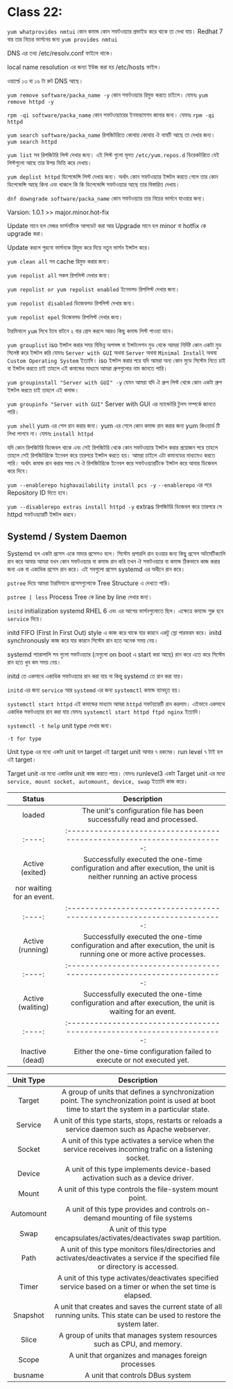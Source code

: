 # Class 22:

`yum whatprovides nmtui` কোন কমান্ড কোন সফটওয়্যার প্রভাইড করে থাকে তা দেখা যায়। Redhat 7 বার তার নিচের ভার্সনের জন্য `yum provides nmtui`

DNS এর তথ্য /etc/resolv.conf ফাইলে থাকে।

local name resolution এর জন্যা ইউজ করা হয় /etc/hosts ফাইল।

ওয়ার্ল্ডে ১৩ বা ১৬ টা রুট DNS আছে।

`yum remove software/packa_name -y` কোন সফটওয়্যার রিমুভ করতে চাইলে। যেমনঃ `yum remove httpd -y`

`rpm -qi software/packa_name` কোন সফটওয়্যারের ইনফরমেশন জানার জন্য। যেমনঃ `rpm -qi httpd`

`yum search software/packa_name` রিপজিটরিতে কোথায় কোথায় ঐ নামটি আছে তা দেখার জন্য। `yum search httpd`

`yum list` সব রিপজিটরি লিস্ট দেখার জন্য। এই লিস্ট গুলো মূলত `/etc/yum.repos.d` ডিরেকটরিতে যেই লিস্টগুলো আছে তার উপর ভিত্তি করে দেখায়।

`yum deplist httpd` ডিপেন্ডেন্সি লিস্ট দেখার জন্য। অর্থাৎ কোন সফটওয়্যার ইন্সটল করতে গেলে তার কোন ডিপেন্ডেন্সি আছে কিনা এবং থাকলে কি কি ডিপেন্ডেন্সি সফটওয়্যার আছে তার বিস্তারিত দেখায়।

`dnf downgrade software/packa_name` কোন সফটওয়্যার তার নিচের ভার্সনে যাওয়ার জন্য।

Varsion: 1.0.1 >> major.minor.hot-fix

Update মানে হল মেজর ভার্সনটিকে আপডেট করা আর
Upgrade মানে হল minor বা hotfix কে upgrade করা।

Update করলে পুরনো ভার্সনকে রিমুভ করে দিয়ে নতুন ভার্সন ইন্সটল করে।

`yum clean all` সব cache রিমুভ করার জন্য।

`yum repolist all` সকল রিপলিস্ট দেখার জন্য।

`yum repolist or yum repolist enabled` ইনেবলড রিপলিস্ট দেখার জন্য।

`yum repolist disabled` ডিজেবলড রিপলিস্ট দেখার জন্য।

`yum repolist epel` ডিজেবলড রিপলিস্ট দেখার জন্য।

টারমিনালে `yum` লিখে ট্যাব বাটনে ২ বার প্রেস করলে আরও কিছু কমান্ড লিস্ট পাওয়া যাবে।

`yum grouplist` iso ইন্সটল করার সময় বিভিন্ন অপসন্স বা ইন্সটলেশন মুড থেকে আমরা নির্দিষ্ট কোন একটা মুড সিলেক্ট করে ইন্সটল করি যেমনঃ `Server with GUI` অথবা `Server` অথবা `Minimal Install` অথবা `Custom Operating System` ইত্যাদি। iso ইন্সটল করার পরে যদি আমরা অন্য কোন মুডে সিস্টেম নিতে চাই বা ইন্সটল করতে চাই তাহলে এই কমান্ডের মাধ্যমে আমরা গ্রুপগুলোর নাম জানতে পারি।

`yum groupinstall "Server with GUI" -y` যেমন আমরা যদি ঐ গ্রুপ লিস্ট থেকে কোন একটা গ্রুপ ইন্সটল করতে চাই তাহলে এই কমান্ড।

`yum groupinfo "Server with GUI"` Server with GUI এর ম্যান্ডেটরি টুলস সম্পর্কে জানতে পারি।

`yum shell` yum এর শেল রান করার জন্য। yum এর শেলে কোন কমান্ড রান করার জন্য yum কিওয়ার্ড টি লিখা লাগবে না। যেমনঃ `install httpd`

যদি কোন রিপজিটরি ডিজেবল থাকে এবং সেই রিপজিটরি থেকে কোন সফটওয়্যার ইন্সটল করার প্রয়োজন পরে তাহলে তাহলে সেই রিপজিটরিকে ইনেবল করে তারপরে ইন্সটল করতে হয়। আমরা চাইলে এটা কমানডের মাধ্যমেও করতে পারি। অর্থাৎ কমান্ড রান করার সময় সে ঐ রিপজিটরিকে ইনেবল করে সফটওয়্যারটিকে ইন্সটল করে আবার ডিজেবল করে দিবে।

`yum --enablerepo highavailability install pcs -y` `--enablerepo` এর পরে Repository ID দিতে হবে।

`yum --disablerepo extras install httpd -y` extras রিপজিটরি ডিজেবল করে তারপরে সে httpd সফটওয়্যারটি ইন্সটল করবে।

## Systemd / System Daemon

Systemd হল একটা প্রসেস একে মাদার প্রসেসও বলে। সিস্টেম প্রপারলি রান হওয়ার জন্য কিছু প্রসেস অটমেটিক্যালি রান করে আবার আমরা যখন কোন সফটওয়্যার বা কমান্ড রান করি তখন ঐ সফটওয়্যার বা কমান্ড ঠিকভাবে কাজ করার জন্য এক বা একাধিক প্রসেস রান করে। এই সবগুলো প্রসেস systemd এর অধীনে রান করে।

`pstree` দিয়ে আমরা টারমিনালে প্রসেসগুলোকে Tree Structure এ দেখতে পারি।

`pstree | less` Process Tree কে line by line দেখার জন্য।

`initd` initialization systemd RHEL 6 এবং এর আগের ভার্সনগুলোতে ছিল। এক্ষেত্রে কম্যান্ড শুরু হবে `service` দিয়ে।

initd FIFO (First In First Out) style এ কাজ করে থাকে যার কারনে একটু স্লো পারফরম করে। initd synchronously কাজ করে যার কারনে সিস্টেম রান হতে অনেক সময় নেয়।

systemd প্যারালালি সব গুলো সফটওয়্যার (যেগুলো on boot এ start করা আছে) রান করে এতে করে সিস্টেম রান হতে খুব কম সময় নেয়।

initd তে একসাথে একাধিক সফটওয়্যার রান করা যায় না কিন্তু systemd তে রান করা যায়।

`initd` এর জন্য `service` আর `systemd` এর জন্য `systemctl` কমান্ড ব্যাবহৃত হয়।

`systemctl start httpd` এই কমান্ডের মাধ্যমে আমরা `httpd` সফটয়্যারটি রান করলাম। এইভাবে একসাথে একাধিক সফটওয়্যার রান করা যায় যেমনঃ `systemctl start httpd ftpd nginx` ইত্যাদি।

`systemctl -t help` unit type দেখার জন্য।

`-t for type`

Unit type এর মধ্যে একটা unit হল target এই target unit আবার ৭ রকমের। run level ৭ টাই হল এই target।

Target unit এর মধ্যে একাধিক unit কাজ করতে পারে। যেমনঃ runlevel3 একটা Target unit এর মধ্যে `service, mount socket, automount, device, swap` ইত্যাদি কাজ করে।

|          Status           |                                                       Description                                                       |
| :-----------------------: | :---------------------------------------------------------------------------------------------------------------------: |
|          loaded           |                         The unit's configuration file has been successfully read and processed.                         |
|          :----:           |                         :---------------------------------------------------------------------:                         |
|      Active (exited)      |   Successfully executed the one-time configuration and after execution, the unit is neither running an active process   |
| nor waiting for an event. |
|          :----:           |                         :---------------------------------------------------------------------:                         |
|     Active (running)      | Successfully executed the one-time configuration and after execution, the unit is running one or more active processes. |
|          :----:           |                         :---------------------------------------------------------------------:                         |
|     Active (waliting)     |         Successfully executed the one-time configuration and after execution, the unit is waiting for an event.         |
|          :----:           |                         :---------------------------------------------------------------------:                         |
|      Inactive (dead)      |                        Either the one-time configuration failed to execute or not executed yet.                         |

| Unit Type |                                                                   Description                                                                    |
| :-------: | :----------------------------------------------------------------------------------------------------------------------------------------------: |
|  Target   | A group of units that defines a synchronization point. The synchronization point is used at boot time to start the system in a particular state. |
|  Service  |                        A unit of this type starts, stops, restarts or reloads a service daemon such as Apache webserver.                         |
|  Socket   |                     A unit of this type activates a service when the service receives incoming trafic on a listening socket.                     |
|  Device   |                                 A unit of this type implements device-based activation such as a device driver.                                  |
|   Mount   |                                            A unit of this type controls the file-system mount point.                                             |
| Automount |                                   A unit of this type provides and controls on-demand mounting of file systems                                   |
|   Swap    |                                      A unit of this type encapsulates/activates/deactivates swap partition.                                      |
|   Path    |        A unit of this type monitors files/directories and activates/deactivates a service if the specified file or directory is accessed.        |
|   Timer   |                  A unit of this type activates/deactivates specified service based on a timer or when the set time is elapsed.                   |
| Snapshot  |            A unit that creates and saves the current state of all running units. This state can be used to restore the system later.             |
|   Slice   |                                     A group of units that manages system resources such as CPU, and memory.                                      |
|   Scope   |                                               A unit that organizes and manages foreign processes                                                |
|  busname  |                                                         A unit that controls DBus system                                                         |

<!-- 1:8 -->
